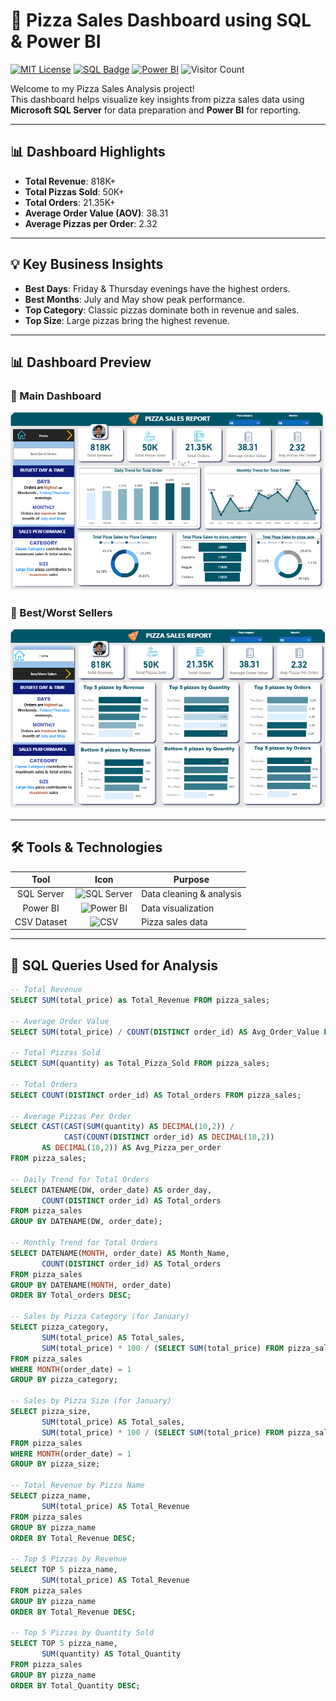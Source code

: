 # 🍕 Pizza Sales Dashboard using SQL & Power BI 
[![MIT License](https://img.shields.io/badge/License-MIT-blue.svg)](https://opensource.org/licenses/MIT)
[![SQL Badge](https://img.shields.io/badge/SQL-Data%20Analysis-00758F?logo=microsoftsqlserver)](https://www.microsoft.com/en-us/sql-server)
[![Power BI](https://img.shields.io/badge/Power_BI-Visualization-F2C811?logo=powerbi)](https://powerbi.microsoft.com/)
![Visitor Count](https://visitor-badge.laobi.icu/badge?page_id=RabbiTheAnalyst.pizza-sales-dashboard)

Welcome to my Pizza Sales Analysis project!  
This dashboard helps visualize key insights from pizza sales data using **Microsoft SQL Server** for data preparation and **Power BI** for reporting.

--- 

## 📊 Dashboard Highlights

- **Total Revenue**: 818K+
- **Total Pizzas Sold**: 50K+
- **Total Orders**: 21.35K+
- **Average Order Value (AOV)**: 38.31
- **Average Pizzas per Order**: 2.32

---

## 💡 Key Business Insights

- **Best Days**: Friday & Thursday evenings have the highest orders.
- **Best Months**: July and May show peak performance.
- **Top Category**: Classic pizzas dominate both in revenue and sales.
- **Top Size**: Large pizzas bring the highest revenue.

---

## 📊 Dashboard Preview

### 🔹 Main Dashboard
![Pizza Sales Dashboard Screenshot](Rabbi_Pizza_Sales.png)

### 🔹 Best/Worst Sellers
![Best Worst Sellers Screenshot](Rabbi_Pizza_sales2.png)

---

## 🛠️ Tools & Technologies

| Tool | Icon | Purpose |
|:----:|:----:|---------|
| SQL Server | ![SQL Server](https://img.icons8.com/color/48/000000/microsoft-sql-server.png) | Data cleaning & analysis |
| Power BI | ![Power BI](https://img.icons8.com/color/48/000000/power-bi.png) | Data visualization |
| CSV Dataset | ![CSV](https://img.icons8.com/color/48/000000/csv.png) | Pizza sales data |  

---

## 🧮 SQL Queries Used for Analysis

```sql
-- Total Revenue
SELECT SUM(total_price) as Total_Revenue FROM pizza_sales;

-- Average Order Value
SELECT SUM(total_price) / COUNT(DISTINCT order_id) AS Avg_Order_Value FROM pizza_sales;

-- Total Pizzas Sold
SELECT SUM(quantity) as Total_Pizza_Sold FROM pizza_sales;

-- Total Orders
SELECT COUNT(DISTINCT order_id) AS Total_orders FROM pizza_sales;

-- Average Pizzas Per Order
SELECT CAST(CAST(SUM(quantity) AS DECIMAL(10,2)) / 
            CAST(COUNT(DISTINCT order_id) AS DECIMAL(10,2)) 
       AS DECIMAL(10,2)) AS Avg_Pizza_per_order 
FROM pizza_sales;

-- Daily Trend for Total Orders
SELECT DATENAME(DW, order_date) AS order_day, 
       COUNT(DISTINCT order_id) AS Total_orders 
FROM pizza_sales 
GROUP BY DATENAME(DW, order_date);

-- Monthly Trend for Total Orders
SELECT DATENAME(MONTH, order_date) AS Month_Name, 
       COUNT(DISTINCT order_id) AS Total_orders 
FROM pizza_sales 
GROUP BY DATENAME(MONTH, order_date) 
ORDER BY Total_orders DESC;

-- Sales by Pizza Category (for January)
SELECT pizza_category, 
       SUM(total_price) AS Total_sales, 
       SUM(total_price) * 100 / (SELECT SUM(total_price) FROM pizza_sales) AS Percentages_Of_Sales 
FROM pizza_sales 
WHERE MONTH(order_date) = 1 
GROUP BY pizza_category;

-- Sales by Pizza Size (for January)
SELECT pizza_size, 
       SUM(total_price) AS Total_sales, 
       SUM(total_price) * 100 / (SELECT SUM(total_price) FROM pizza_sales) AS Percentages_Of_Sales 
FROM pizza_sales 
WHERE MONTH(order_date) = 1 
GROUP BY pizza_size;

-- Total Revenue by Pizza Name
SELECT pizza_name, 
       SUM(total_price) AS Total_Revenue 
FROM pizza_sales 
GROUP BY pizza_name 
ORDER BY Total_Revenue DESC;

-- Top 5 Pizzas by Revenue
SELECT TOP 5 pizza_name, 
       SUM(total_price) AS Total_Revenue 
FROM pizza_sales 
GROUP BY pizza_name 
ORDER BY Total_Revenue DESC;

-- Top 5 Pizzas by Quantity Sold
SELECT TOP 5 pizza_name, 
       SUM(quantity) AS Total_Quantity 
FROM pizza_sales 
GROUP BY pizza_name 
ORDER BY Total_Quantity DESC;
